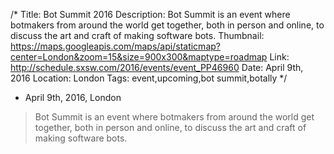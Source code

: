 /*
Title: Bot Summit 2016
Description: Bot Summit is an event where botmakers from around the world get together, both in person and online, to discuss the art and craft of making software bots.
Thumbnail: https://maps.googleapis.com/maps/api/staticmap?center=London&zoom=15&size=900x300&maptype=roadmap
Link: http://schedule.sxsw.com/2016/events/event_PP46960
Date: April 9th, 2016
Location: London
Tags: event,upcoming,bot summit,botally
*/

- April 9th, 2016, London

> Bot Summit is an event where botmakers from around the world get together, both in person and online, to discuss the art and craft of making software bots.
